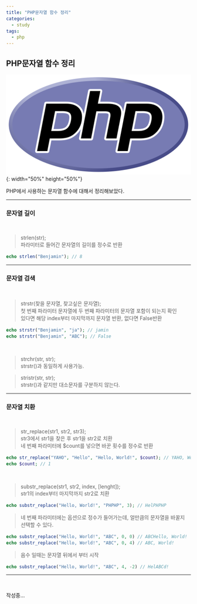 ```yaml
---
title: "PHP문자열 함수 정리"
categories:
  - study
tags:
  - php
---
```


## PHP문자열 함수 정리

![PHP LOGO](/images/PHP-logo.svg){: width="50%" height="50%"}

PHP에서 사용하는 문자열 함수에 대해서 정리해보았다.

---
### 문자열 길이

<br>

> strlen(str);<br>
> 파라미터로 들어간 문자열의 길이를 정수로 반환

```php
echo strlen("Benjamin"); // 8
```

---
### 문자열 검색

<br>

> strstr(찾을 문자열, 찾고싶은 문자열); <br>
> 첫 번째 파라미터 문자열에 두 번째 파라미터의 문자열 포함이 되는지 확인 <br>
> 있다면 해당 index부터 마지막까지 문자열 반환, 없다면 False반환

```php
echo strstr("Benjamin", "ja"); // jamin
echo strstr("Benjamin", "ABC"); // False
```

<br>

> strchr(str, str); <br>
> strstr()과 동일하게 사용가능.

> stristr(str, str); <br>
> strstr()과 같지만 대소문자를 구분하지 않는다.


---
### 문자열 치환

<br>


> str_replace(str1, str2, str3); <br>
> str3에서 str1을 찾은 후 str1을 str2로 치환 <br>
> 네 번째 파라미터에 $count를 넣으면 바꾼 횟수를 정수로 반환

```php
echo str_replace("YAHO", "Hello", "Hello, World!", $count); // YAHO, World!
echo $count; // 1
```

<br>

> substr_replace(str1, str2, index, [lenght]); <br>
> str1의 index부터 마지막까지 str2로 치환

```php
echo substr_replace("Hello, World!", "PHPHP", 3); // HelPHPHP
```

> 네 번째 파라미터에는 옵션으로 정수가 들어가는데, 얼만큼의 문자열을 바꿀지 선택할 수 있다.

```php
echo substr_replace("Hello, World!", "ABC", 0, 0) // ABCHello, World!
echo substr_replace("Hello, World!", "ABC", 0, 4) // ABC, World!
```
> 음수 일때는 문자열 뒤에서 부터 시작

```php
echo substr_replace("Hello, World!", "ABC", 4, -2) // HelABCd!
```

---
<br>

작성중...